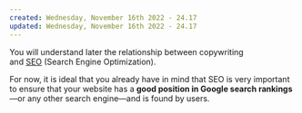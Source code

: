 ```yaml
---
created: Wednesday, November 16th 2022 - 24.17
updated: Wednesday, November 16th 2022 - 24.17
---
```

You will understand later the relationship between copywriting and [SEO](https://rockcontent.com/blog/what-is-seo/) (Search Engine Optimization).

For now, it is ideal that you already have in mind that SEO is very important to ensure that your website has a **good position in Google search rankings**—or any other search engine—and is found by users.